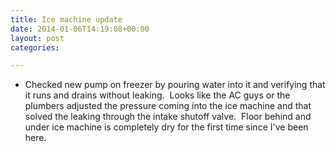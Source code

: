 ```yaml
---
title: Ice machine update
date: 2014-01-06T14:19:08+00:00
layout: post
categories:

---
```

  * Checked new pump on freezer by pouring water into it and verifying that it runs and drains without leaking.  Looks like the AC guys or the plumbers adjusted the pressure coming into the ice machine and that solved the leaking through the intake shutoff valve.  Floor behind and under ice machine is completely dry for the first time since I've been here.
  

